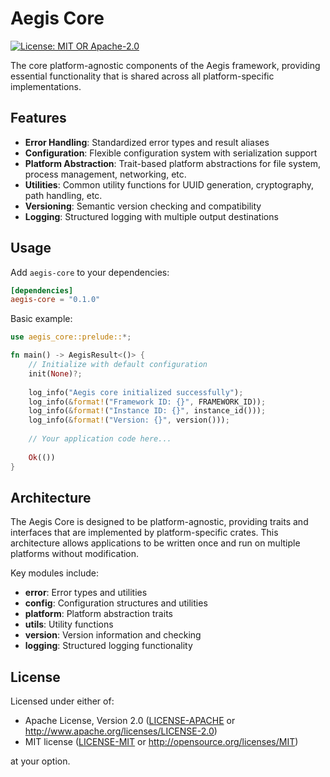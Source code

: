 # Aegis Core

[![License: MIT OR Apache-2.0](https://img.shields.io/badge/License-MIT%20OR%20Apache--2.0-blue.svg)](https://opensource.org/licenses/MIT)

The core platform-agnostic components of the Aegis framework, providing essential functionality that is shared across all platform-specific implementations.

## Features

- **Error Handling**: Standardized error types and result aliases
- **Configuration**: Flexible configuration system with serialization support
- **Platform Abstraction**: Trait-based platform abstractions for file system, process management, networking, etc.
- **Utilities**: Common utility functions for UUID generation, cryptography, path handling, etc.
- **Versioning**: Semantic version checking and compatibility
- **Logging**: Structured logging with multiple output destinations

## Usage

Add `aegis-core` to your dependencies:

```toml
[dependencies]
aegis-core = "0.1.0"
```

Basic example:

```rust
use aegis_core::prelude::*;

fn main() -> AegisResult<()> {
    // Initialize with default configuration
    init(None)?;
    
    log_info("Aegis core initialized successfully");
    log_info(&format!("Framework ID: {}", FRAMEWORK_ID));
    log_info(&format!("Instance ID: {}", instance_id()));
    log_info(&format!("Version: {}", version()));
    
    // Your application code here...
    
    Ok(())
}
```

## Architecture

The Aegis Core is designed to be platform-agnostic, providing traits and interfaces that are implemented by platform-specific crates. This architecture allows applications to be written once and run on multiple platforms without modification.

Key modules include:

- **error**: Error types and utilities
- **config**: Configuration structures and utilities
- **platform**: Platform abstraction traits
- **utils**: Utility functions
- **version**: Version information and checking
- **logging**: Structured logging functionality

## License

Licensed under either of:

- Apache License, Version 2.0 ([LICENSE-APACHE](LICENSE-APACHE) or http://www.apache.org/licenses/LICENSE-2.0)
- MIT license ([LICENSE-MIT](LICENSE-MIT) or http://opensource.org/licenses/MIT)

at your option. 